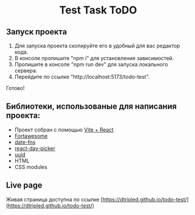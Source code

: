 <h1 align="center">Test Task ToDO</h1>

## Запуск проекта

1. Для запуска проекта скопируйте его в удобный для вас редактор кода.
2. В консоле пропишите "npm i" для установления зависимостей.
3. Пропишите в консоле "npm run dev" для запуска локального сервера.
4. Перейдите по ссылке "http://localhost:5173/todo-test".

Готово!

## Библиотеки, использованые для написания проекта:

- Проект собран с помощью [Vite + React](https://github.com/vitejs/vite)
- [Fortawesome](https://fortawesome.com/)
- [date-fns](https://date-fns.org/)
- [react-day-picker](https://react-day-picker.js.org/)
- [uuid](https://www.npmjs.com/package/uuid)
- HTML
- CSS modules

## Live page

Живая страница доступна по ссылке [https://dtripled.github.io/todo-test/](https://dtripled.github.io/todo-test/)
